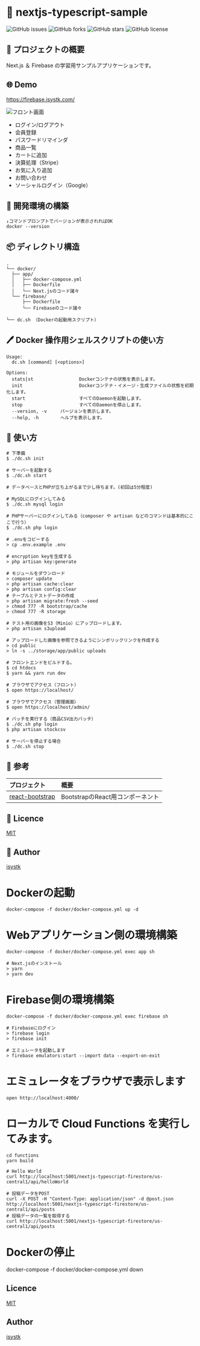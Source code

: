 🌙 nextjs-typescript-sample
====

![GitHub issues](https://img.shields.io/github/issues/isystk/nextjs-typescript-sample)
![GitHub forks](https://img.shields.io/github/forks/isystk/nextjs-typescript-sample)
![GitHub stars](https://img.shields.io/github/stars/isystk/nextjs-typescript-sample)
![GitHub license](https://img.shields.io/github/license/isystk/nextjs-typescript-sample)

## 📗 プロジェクトの概要

Next.js ＆ Firebase の学習用サンプルアプリケーションです。


## 🌐 Demo

https://firebase.isystk.com/

![フロント画面](./front.png "フロント画面")

- ログイン/ログアウト
- 会員登録
- パスワードリマインダ
- 商品一覧
- カートに追加
- 決算処理（Stripe）
- お気に入り追加
- お問い合わせ
- ソーシャルログイン（Google）


## 🔧 開発環境の構築

```
↓コマンドプロンプトでバージョンが表示されればOK
docker --version
```


## 📦 ディレクトリ構造

```
.
└── docker/
  ├── app/
  │   ├── docker-compose.yml
  │   ├── Dockerfile
  │   └── Next.jsのコード諸々
  └── firebase/
      ├── Dockerfile
      └── Firebaseのコード諸々

└── dc.sh （Dockerの起動用スクリプト）
```

## 🖊️ Docker 操作用シェルスクリプトの使い方

```
Usage:
  dc.sh [command] [<options>]

Options:
  stats|st                 Dockerコンテナの状態を表示します。
  init                     Dockerコンテナ・イメージ・生成ファイルの状態を初期化します。
  start                    すべてのDaemonを起動します。
  stop                     すべてのDaemonを停止します。
  --version, -v     バージョンを表示します。
  --help, -h        ヘルプを表示します。
```


## 💬 使い方

```
# 下準備
$ ./dc.sh init

# サーバーを起動する
$ ./dc.sh start

# データベースとPHPが立ち上がるまで少し待ちます。(初回は5分程度)

# MySQLにログインしてみる
$ ./dc.sh mysql login

# PHPサーバーにログインしてみる（composer や artisan などのコマンドは基本的にここで行う）
$ ./dc.sh php login

# .envをコピーする
> cp .env.example .env

# encryption keyを生成する
> php artisan key:generate

# モジュールをダウンロード
> composer update
> php artisan cache:clear
> php artisan config:clear
# テーブルとテストデータの作成
> php artisan migrate:fresh --seed
> chmod 777 -R bootstrap/cache
> chmod 777 -R storage

# テスト用の画像をS3（Minio）にアップロードします。
> php artisan s3upload

# アップロードした画像を参照できるようにシンボリックリンクを作成する
> cd public
> ln -s ../storage/app/public uploads

# フロントエンドをビルドする。
$ cd htdocs
$ yarn && yarn run dev

# ブラウザでアクセス（フロント）
$ open https://localhost/

# ブラウザでアクセス（管理画面）
$ open https://localhost/admin/

# バッチを実行する（商品CSV出力バッチ）
$ ./dc.sh php login
$ php artisan stockcsv

# サーバーを停止する場合
$ ./dc.sh stop
```

## 🎨 参考

| プロジェクト| 概要|
| :---------------------------------------| :-------------------------------|
| [react-bootstrap](https://react-bootstrap.github.io/components/)| BootstrapのReact用コンポーネント |


## 🎫 Licence

[MIT](https://github.com/isystk/nextjs-typescript-sample/blob/master/LICENSE)

## 👀 Author

[isystk](https://github.com/isystk)



# Dockerの起動
```
docker-compose -f docker/docker-compose.yml up -d
```

# Webアプリケーション側の環境構築
```
docker-compose -f docker/docker-compose.yml exec app sh

# Next.jsのインストール
> yarn
> yarn dev
```

# Firebase側の環境構築
```
docker-compose -f docker/docker-compose.yml exec firebase sh

# Firebaseにログイン
> firebase login
> firebase init

# エミュレータを起動します
> firebase emulators:start --import data --export-on-exit
```

# エミュレータをブラウザで表示します
```
open http://localhost:4000/
```

# ローカルで Cloud Functions を実行してみます。
```
cd functions
yarn build

# Hello World
curl http://localhost:5001/nextjs-typescript-firestore/us-central1/api/helloWorld

# 投稿データをPOST
curl -X POST -H "Content-Type: application/json" -d @post.json http://localhost:5001/nextjs-typescript-firestore/us-central1/api/posts
# 投稿データの一覧を取得する
curl http://localhost:5001/nextjs-typescript-firestore/us-central1/api/posts
```


# Dockerの停止
docker-compose -f docker/docker-compose.yml down

## Licence

[MIT](https://github.com/isystk/nextjs-typescript-sample/LICENCE)

## Author

[isystk](https://github.com/isystk)


